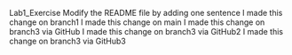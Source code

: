 Lab1_Exercise
Modify the README file by adding one sentence
I made this change on branch1
I made this change on main
I made this change on branch3 via GitHub
I made this change on branch3 via GitHub2
I made this change on branch3 via GitHub3

